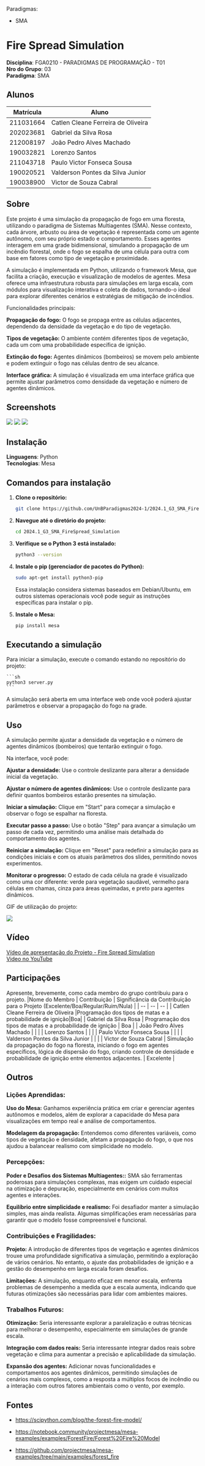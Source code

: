 Paradigmas:
 - SMA

# Fire Spread Simulation

**Disciplina**: FGA0210 - PARADIGMAS DE PROGRAMAÇÃO - T01 <br>
**Nro do Grupo**: 03<br>
**Paradigma**: SMA<br>

## Alunos
|Matrícula | Aluno |
| -- | -- |
| 211031664  |  Catlen Cleane Ferreira de Oliveira |
| 202023681  |  Gabriel da Silva Rosa |
| 212008197  |  João Pedro Alves Machado |
| 190032821  |  Lorenzo Santos |
| 211043718  |  Paulo Victor Fonseca Sousa |
| 190020521  |  Valderson Pontes da Silva Junior |
| 190038900  |  Victor de Souza Cabral |

## Sobre 
Este projeto é uma simulação da propagação de fogo em uma floresta, utilizando o paradigma de Sistemas Multiagentes (SMA). Nesse contexto, cada árvore, arbusto ou área de vegetação é representada como um agente autônomo, com seu próprio estado e comportamento. Esses agentes interagem em uma grade bidimensional, simulando a propagação de um incêndio florestal, onde o fogo se espalha de uma célula para outra com base em fatores como tipo de vegetação e proximidade.

A simulação é implementada em Python, utilizando o framework Mesa, que facilita a criação, execução e visualização de modelos de agentes. Mesa oferece uma infraestrutura robusta para simulações em larga escala, com módulos para visualização interativa e coleta de dados, tornando-o ideal para explorar diferentes cenários e estratégias de mitigação de incêndios.

Funcionalidades principais:

**Propagação do fogo:** O fogo se propaga entre as células adjacentes, dependendo da densidade da vegetação e do tipo de vegetação.

**Tipos de vegetação:** O ambiente contém diferentes tipos de vegetação, cada um com uma probabilidade específica de ignição.

**Extinção do fogo:** Agentes dinâmicos (bombeiros) se movem pelo ambiente e podem extinguir o fogo nas células dentro de seu alcance.

**Interface gráfica:** A simulação é visualizada em uma interface gráfica que permite ajustar parâmetros como densidade da vegetação e número de agentes dinâmicos.

## Screenshots

![](assets/img1.jpg)
![](assets/img2.jpg)
![](assets/img3.jpg)

## Instalação 
**Linguagens**: Python<br>
**Tecnologias**: Mesa<br>

## Comandos para instalação

1. **Clone o repositório:**

    ```sh
    git clone https://github.com/UnBParadigmas2024-1/2024.1_G3_SMA_FireSpread_Simulation.git
    ```

2. **Navegue até o diretório do projeto:**

    ```sh
    cd 2024.1_G3_SMA_FireSpread_Simulation
    ```

2. **Verifique se o Python 3 está instalado:**

    ```sh
    python3 --version
    ```

3. **Instale o pip (gerenciador de pacotes do Python):**

    ```sh
    sudo apt-get install python3-pip
    ```

    Essa instalação considera sistemas baseados em Debian/Ubuntu, em outros sistemas operacionais você pode seguir as instruções específicas para instalar o pip.

4. **Instale o Mesa:**

    ```sh
    pip install mesa
    ```

## Executando a simulação 

Para iniciar a simulação, execute o comando estando no repositório do projeto:

    ```sh
    python3 server.py
    ```

A simulação será aberta em uma interface web onde você poderá ajustar parâmetros e observar a propagação do fogo na grade.

## Uso 
A simulação permite ajustar a densidade da vegetação e o número de agentes dinâmicos (bombeiros) que tentarão extinguir o fogo. 

Na interface, você pode:

**Ajustar a densidade:** Use o controle deslizante para alterar a densidade inicial da vegetação.

**Ajustar o número de agentes dinâmicos:** Use o controle deslizante para definir quantos bombeiros estarão presentes na simulação.

**Iniciar a simulação:** Clique em "Start" para começar a simulação e observar o fogo se espalhar na floresta.

**Executar passo a passo:** Use o botão "Step" para avançar a simulação um passo de cada vez, permitindo uma análise mais detalhada do comportamento dos agentes.

**Reiniciar a simulação:** Clique em "Reset" para redefinir a simulação para as condições iniciais e com os atuais parâmetros dos slides, permitindo novos experimentos.

**Monitorar o progresso:** O estado de cada célula na grade é visualizado como uma cor diferente: verde para vegetação saudável, vermelho para células em chamas, cinza para áreas queimadas, e preto para agentes dinâmicos.

GIF de utilização do projeto:

![](assets/animacao.gif)

## Vídeo
[Vídeo de apresentação do Projeto - Fire Spread Simulation](link)
<br>
[Video no YouTube](link)

## Participações
Apresente, brevemente, como cada membro do grupo contribuiu para o projeto.
|Nome do Membro | Contribuição | Significância da Contribuição para o Projeto (Excelente/Boa/Regular/Ruim/Nula) |
| -- | -- | -- |
| Catlen Cleane Ferreira de Oliveira  |Programação dos tipos de matas e a probabilidade de ignição|Boa|
| Gabriel da Silva Rosa  |  Programação dos tipos de matas e a probabilidade de ignição | Boa |
| João Pedro Alves Machado  |  |  |
| Lorenzo Santos  | |  |
| Paulo Victor Fonseca Sousa  |  |  |
| Valderson Pontes da Silva Junior  |   |  |
| Victor de Souza Cabral  | Simulação da propagação do fogo na floresta, iniciando o fogo em agentes específicos, lógica de dispersão do fogo, criando controle de densidade e probabilidade de ignição entre elementos adjacentes.  | Excelente |

## Outros

### Lições Aprendidas:

**Uso do Mesa:** Ganhamos experiência prática em criar e gerenciar agentes autônomos e modelos, além de explorar a capacidade do Mesa para visualizações em tempo real e análise de comportamentos.

**Modelagem da propagação:** Entendemos como diferentes variáveis, como tipos de vegetação e densidade, afetam a propagação do fogo, o que nos ajudou a balancear realismo com simplicidade no modelo.

### Percepções:

**Poder e Desafios dos Sistemas Multiagentes::** SMA são ferramentas poderosas para simulações complexas, mas exigem um cuidado especial na otimização e depuração, especialmente em cenários com muitos agentes e interações.

**Equilíbrio entre simplicidade e realismo:** Foi desafiador manter a simulação simples, mas ainda realista. Algumas simplificações eram necessárias para garantir que o modelo fosse compreensível e funcional.

### Contribuições e Fragilidades:

**Projeto:**  A introdução de diferentes tipos de vegetação e agentes dinâmicos trouxe uma profundidade significativa a simulação, permitindo a exploração de vários cenários. No entanto, o ajuste das probabilidades de ignição e a gestão do desempenho em larga escala foram desafios.

**Limitações:**  A simulação, enquanto eficaz em menor escala, enfrenta problemas de desempenho a medida que a escala aumenta, indicando que futuras otimizações são necessárias para lidar com ambientes maiores.

### Trabalhos Futuros:

**Otimização:** Seria interessante explorar a paralelização e outras técnicas para melhorar o desempenho, especialmente em simulações de grande escala.

**Integração com dados reais:** Seria interessante integrar dados reais sobre vegetação e clima para aumentar a precisão e aplicabilidade da simulação.

**Expansão dos agentes:** Adicionar novas funcionalidades e comportamentos aos agentes dinâmicos, permitindo simulações de cenários mais complexos, como a resposta a múltiplos focos de incêndio ou a interação com outros fatores ambientais como o vento, por exemplo.

## Fontes

- https://scipython.com/blog/the-forest-fire-model/

- https://notebook.community/projectmesa/mesa-examples/examples/ForestFire/Forest%20Fire%20Model

- https://github.com/projectmesa/mesa-examples/tree/main/examples/forest_fire
